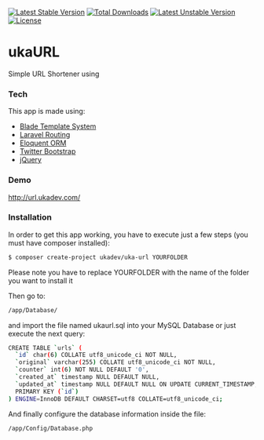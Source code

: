 [![Latest Stable Version](https://poser.pugx.org/ukadev/uka-url/v/stable.svg)](https://packagist.org/packages/ukadev/blogfolio) 
[![Total Downloads](https://poser.pugx.org/ukadev/uka-url/downloads.svg)](https://packagist.org/packages/ukadev/blogfolio) 
[![Latest Unstable Version](https://poser.pugx.org/ukadev/uka-url/v/unstable.svg)](https://packagist.org/packages/ukadev/blogfolio) 
[![License](https://poser.pugx.org/ukadev/blogfolio/license.svg)](https://packagist.org/packages/ukadev/blogfolio)
# ukaURL
Simple URL Shortener using 

### Tech
This app is made using:
  - [Blade Template System](https://github.com/PhiloNL/Laravel-Blade)
  - [Laravel Routing](https://github.com/illuminate/routing)
  - [Eloquent ORM](https://github.com/illuminate/database)
  - [Twitter Bootstrap](http://twitter.github.com/bootstrap/)
  - [jQuery](http://jquery.com)

### Demo
http://url.ukadev.com/

### Installation
In order to get this app working, you have to execute just a few steps (you must have composer installed):
```sh
$ composer create-project ukadev/uka-url YOURFOLDER
```
Please note you have to replace YOURFOLDER with the name of the folder you want to install it

Then go to:
```sh
/app/Database/
```
and import the file named ukaurl.sql into your MySQL Database or just execute the next query:
```sh
CREATE TABLE `urls` (
  `id` char(6) COLLATE utf8_unicode_ci NOT NULL,
  `original` varchar(255) COLLATE utf8_unicode_ci NOT NULL,
  `counter` int(6) NOT NULL DEFAULT '0',
  `created_at` timestamp NULL DEFAULT NULL,
  `updated_at` timestamp NULL DEFAULT NULL ON UPDATE CURRENT_TIMESTAMP,
  PRIMARY KEY (`id`)
) ENGINE=InnoDB DEFAULT CHARSET=utf8 COLLATE=utf8_unicode_ci;
```

And finally configure the database information inside the file:
```sh
/app/Config/Database.php
```
